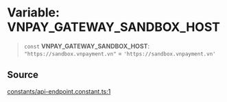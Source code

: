 # Variable: VNPAY\_GATEWAY\_SANDBOX\_HOST

> `const` **VNPAY\_GATEWAY\_SANDBOX\_HOST**: `"https://sandbox.vnpayment.vn"` = `'https://sandbox.vnpayment.vn'`

## Source

[constants/api-endpoint.constant.ts:1](https://github.com/lehuygiang28/vnpay/blob/e5d2c2c4802c32c8fbad34e0595b2cfeb2281905/src/constants/api-endpoint.constant.ts#L1)
